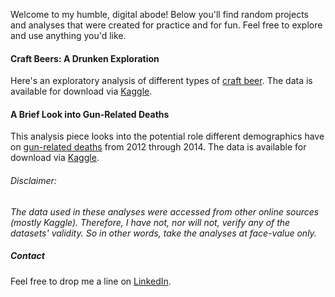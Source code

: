
Welcome to my humble, digital abode! Below you'll find random projects and analyses that were created for practice and for fun.  Feel free to explore and use anything you'd like.


#### Craft Beers: A Drunken Exploration

Here's an exploratory analysis of different types of [craft beer](Beer_Analysis.html).  The data is available for download via [Kaggle](https://www.kaggle.com/nickhould/craft-cans).

#### A Brief Look into Gun-Related Deaths

This analysis piece looks into the potential role different demographics have on [gun-related deaths](gun_analysis.html) from 2012 through 2014. The data is available for download via [Kaggle](https://www.kaggle.com/hakabuk/gun-deaths-in-the-us).


###### Disclaimer:
_The data used in these analyses were accessed from other online sources (mostly Kaggle). Therefore, I have not, nor will not, verify any of the datasets' validity. So in other words, take the analyses at face-value only._

##### Contact

Feel free to drop me a line on [LinkedIn](https://www.linkedin.com/in/william-raikes-81508448).

